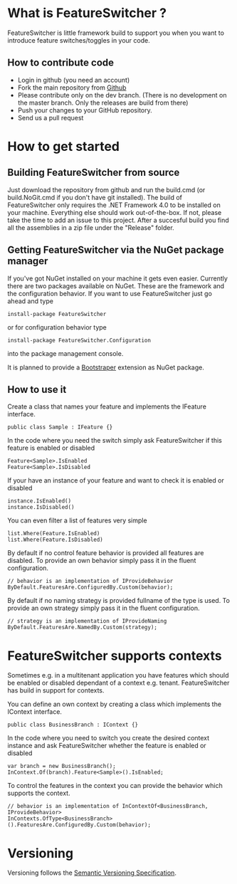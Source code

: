 # What is FeatureSwitcher ?

FeatureSwitcher is little framework build to support you when you want to introduce feature switches/toggles in your code.

## How to contribute code

* Login in github (you need an account)
* Fork the main repository from [Github](https://github.com/mexx/FeatureSwitcher)
* Please contribute only on the dev branch. (There is no development on the master branch. Only the releases are build from there)
* Push your changes to your GitHub repository.
* Send us a pull request

# How to get started

## Building FeatureSwitcher from source

Just download the repository from github and run the build.cmd (or build.NoGit.cmd if you don't have git installed). The build of FeatureSwitcher only requires the .NET Framework 4.0 to be installed on your machine. Everything else should work out-of-the-box. If not, please take the time to add an issue to this project. After a succesful build you find all the assemblies in a zip file under the "Release" folder.

## Getting FeatureSwitcher via the NuGet package manager

If you've got NuGet installed on your machine it gets even easier. Currently there are two packages available on NuGet. These are the framework and the configuration behavior. If you want to use FeatureSwitcher just go ahead and type

    install-package FeatureSwitcher

or for configuration behavior type

    install-package FeatureSwitcher.Configuration

into the package management console.

It is planned to provide a [Bootstraper](http://bootstrapper.codeplex.com/) extension as NuGet package.

## How to use it

Create a class that names your feature and implements the IFeature interface.

    public class Sample : IFeature {}

In the code where you need the switch simply ask FeatureSwitcher if this feature is enabled or disabled

    Feature<Sample>.IsEnabled
    Feature<Sample>.IsDisabled

If your have an instance of your feature and want to check it is enabled or disabled

    instance.IsEnabled()
    instance.IsDisabled()

You can even filter a list of features very simple

    list.Where(Feature.IsEnabled)
    list.Where(Feature.IsDisabled)

By default if no control feature behavior is provided all features are disabled. To provide an own behavior simply pass it in the fluent configuration.

    // behavior is an implementation of IProvideBehavior
    ByDefault.FeaturesAre.ConfiguredBy.Custom(behavior);

By default if no naming strategy is provided fullname of the type is used. To provide an own strategy simply pass it in the fluent configuration.

    // strategy is an implementation of IProvideNaming
    ByDefault.FeaturesAre.NamedBy.Custom(strategy);

# FeatureSwitcher supports contexts

Sometimes e.g. in a multitenant application you have features which should be enabled or disabled dependant of a context e.g. tenant. FeatureSwitcher has build in support for contexts.

You can define an own context by creating a class which implements the IContext interface.

    public class BusinessBranch : IContext {}

In the code where you need to switch you create the desired context instance and ask FeatureSwitcher whether the feature is enabled or disabled

    var branch = new BusinessBranch();
    InContext.Of(branch).Feature<Sample>().IsEnabled;

To control the features in the context you can provide the behavior which supports the context.

    // behavior is an implementation of InContextOf<BusinessBranch, IProvideBehavior>
    InContexts.OfType<BusinessBranch>().FeaturesAre.ConfiguredBy.Custom(behavior);

# Versioning

Versioning follows the [Semantic Versioning Specification](http://semver.org/).
